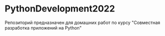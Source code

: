 # PythonDevelopment2022
Репозиторий предназначен для домашних работ по курсу "Совместная разработка приложений на Python"
